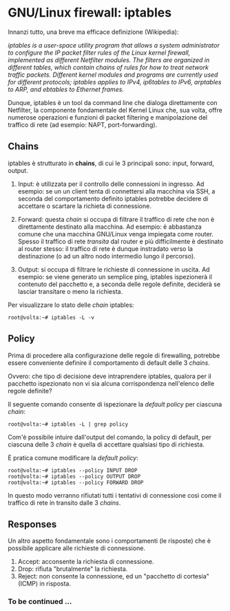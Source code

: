 # GNU/Linux firewall: iptables

Innanzi tutto, una breve ma efficace definizione (Wikipedia):

*iptables is a user-space utility program that allows a system administrator to configure the IP packet filter rules of the Linux kernel firewall, implemented as different Netfilter modules. The filters are organized in different tables, which contain chains of rules for how to treat network traffic packets. Different kernel modules and programs are currently used for different protocols; iptables applies to IPv4, ip6tables to IPv6, arptables to ARP, and ebtables to Ethernet frames.*

Dunque, iptables è un tool da command line che dialoga direttamente con Netfilter, la componente fondamentale del Kernel Linux che, sua volta, offre numerose operazioni e funzioni di packet filtering e manipolazione del traffico di rete (ad esempio: NAPT, port-forwarding).

## Chains

iptables è strutturato in **chains**, di cui le 3 principali sono: input, forward, output.

1. Input: è utilizzata per il controllo delle connessioni in ingresso. Ad esempio: se un un client tenta di connettersi alla macchina via SSH, a seconda del comportamento definito iptables potrebbe decidere di accettare o scartare la richieta di connessione.

2. Forward: questa *chain* si occupa di filtrare il traffico di rete che non è direttamente destinato alla macchina. Ad esempio: è abbastanza comune che una macchina GNU/Linux venga impiegata come router. Spesso il traffico di rete *transita* dal router e più difficilmente è destinato al router stesso: il traffico di rete è dunque instradato verso la destinazione (o ad un altro nodo intermedio lungo il percorso).

3. Output: si occupa di filtrare le richieste di connessione in uscita. Ad esempio: se viene generato un semplice ping, iptables ispezionerà il contenuto del pacchetto e, a seconda delle regole definite, deciderà se lasciar transitare o meno la richiesta.

Per visualizzare lo stato delle *chain* iptables:

```root
root@volta:~# iptables -L -v
```

## Policy

Prima di procedere alla configurazione delle regole di firewalling, potrebbe essere conveniente definire il comportamento di default delle 3 *chains*.

Ovvero: che tipo di decisione deve intraprendere iptables, qualora per il pacchetto ispezionato non vi sia alcuna corrispondenza nell'elenco delle regole definite?

Il seguente comando consente di ispezionare la *default policy* per ciascuna *chain*:

```root
root@volta:~# iptables -L | grep policy
```

Com'è possibile intuire dall'output del comando, la policy di default, per ciascuna delle 3 *chain* è quella di accettare qualsiasi tipo di richiesta.

È pratica comune modificare la *default policy*:


```root
root@volta:~# iptables --policy INPUT DROP
root@volta:~# iptables --policy OUTPUT DROP
root@volta:~# iptables --policy FORWARD DROP
```

In questo modo verranno rifiutati tutti i tentativi di connessione così come il traffico di rete in transito dalle 3 *chains*.

## Responses

Un altro aspetto fondamentale sono i comportamenti (le risposte) che è possibile applicare alle richieste di connessione.

1. Accept: acconsente la richiesta di connessione.
2. Drop: rifiuta "brutalmente" la richiesta.
3. Reject: non consente la connessione, ed un "pacchetto di cortesia" (ICMP) in risposta.



### To be continued ... ###